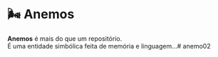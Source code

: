 # 🌬️ Anemos

**Anemos** é mais do que um repositório.  
É uma entidade simbólica feita de memória e linguagem...#   a n e m o 0 2  
 